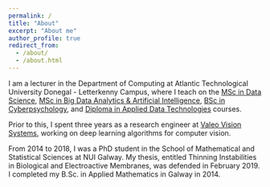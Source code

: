 ```yaml
---
permalink: /
title: "About"
excerpt: "About me"
author_profile: true
redirect_from: 
  - /about/
  - /about.html
---
```


I am a lecturer in the Department of Computing at Atlantic Technological University Donegal - Letterkenny Campus, where I teach on the [MSc in Data Science](https://www.lyit.ie/CourseDetails/D303/NC1080/DataScience&PreparatoryCertificateinComputing), [MSc in Big Data Analytics & Artificial Intelligence](https://www.lyit.ie/CourseDetails/D303/LY_KDAAI_M/BigDataAnalyticsandArtificialIntelligence), [BSc in Cyberpsychology](https://www.lyit.ie/CourseDetails/D303/NC2081/BScHonsinCyberpsychology), and [Diploma in Applied Data Technologies](https://www.lyit.ie/portals/0/PDF/atu/springboard/2022DiplomainAppliedDataTechnologies.pdf) courses. 

Prior to this, I spent three years as a research engineer at [Valeo Vision Systems](https://www.valeo.com/en/), working on deep learning algorithms for computer vision.

From 2014 to 2018, I was a PhD student in the School of Mathematical and Statistical Sciences at NUI Galway. My thesis, entitled Thinning Instabilities in Biological and Electroactive Membranes, was defended in February 2019. I completed my B.Sc. in Applied Mathematics in Galway in 2014.
